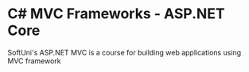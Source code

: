 # C# MVC Frameworks - ASP.NET Core

SoftUni's ASP.NET MVC is a course for building web applications using MVC framework
